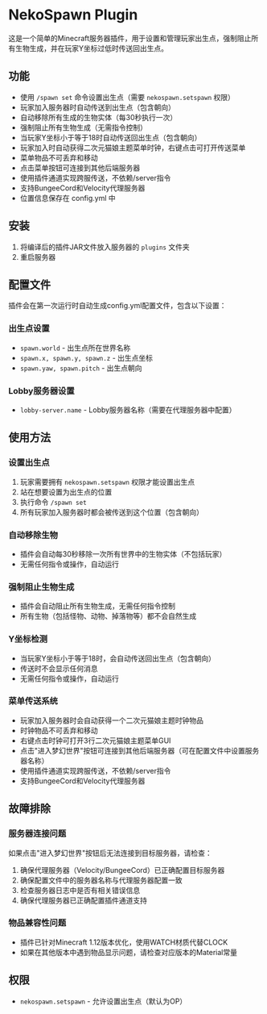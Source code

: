 # NekoSpawn Plugin

这是一个简单的Minecraft服务器插件，用于设置和管理玩家出生点，强制阻止所有生物生成，并在玩家Y坐标过低时传送回出生点。

## 功能

- 使用 `/spawn set` 命令设置出生点（需要 `nekospawn.setspawn` 权限）
- 玩家加入服务器时自动传送到出生点（包含朝向）
- 自动移除所有生成的生物实体（每30秒执行一次）
- 强制阻止所有生物生成（无需指令控制）
- 当玩家Y坐标小于等于18时自动传送回出生点（包含朝向）
- 玩家加入时自动获得二次元猫娘主题菜单时钟，右键点击可打开传送菜单
- 菜单物品不可丢弃和移动
- 点击菜单按钮可连接到其他后端服务器
- 使用插件通道实现跨服传送，不依赖/server指令
- 支持BungeeCord和Velocity代理服务器
- 位置信息保存在 config.yml 中

## 安装

1. 将编译后的插件JAR文件放入服务器的 `plugins` 文件夹
2. 重启服务器

## 配置文件

插件会在第一次运行时自动生成config.yml配置文件，包含以下设置：

### 出生点设置
- `spawn.world` - 出生点所在世界名称
- `spawn.x, spawn.y, spawn.z` - 出生点坐标
- `spawn.yaw, spawn.pitch` - 出生点朝向

### Lobby服务器设置
- `lobby-server.name` - Lobby服务器名称（需要在代理服务器中配置）

## 使用方法

### 设置出生点
1. 玩家需要拥有 `nekospawn.setspawn` 权限才能设置出生点
2. 站在想要设置为出生点的位置
3. 执行命令 `/spawn set`
4. 所有玩家加入服务器时都会被传送到这个位置（包含朝向）

### 自动移除生物
- 插件会自动每30秒移除一次所有世界中的生物实体（不包括玩家）
- 无需任何指令或操作，自动运行

### 强制阻止生物生成
- 插件会自动阻止所有生物生成，无需任何指令控制
- 所有生物（包括怪物、动物、掉落物等）都不会自然生成

### Y坐标检测
- 当玩家Y坐标小于等于18时，会自动传送回出生点（包含朝向）
- 传送时不会显示任何消息
- 无需任何指令或操作，自动运行

### 菜单传送系统
- 玩家加入服务器时会自动获得一个二次元猫娘主题时钟物品
- 时钟物品不可丢弃和移动
- 右键点击时钟可打开3行二次元猫娘主题菜单GUI
- 点击"进入梦幻世界"按钮可连接到其他后端服务器（可在配置文件中设置服务器名称）
- 使用插件通道实现跨服传送，不依赖/server指令
- 支持BungeeCord和Velocity代理服务器

## 故障排除

### 服务器连接问题
如果点击"进入梦幻世界"按钮后无法连接到目标服务器，请检查：
1. 确保代理服务器（Velocity/BungeeCord）已正确配置目标服务器
2. 确保配置文件中的服务器名称与代理服务器配置一致
3. 检查服务器日志中是否有相关错误信息
4. 确保代理服务器已正确配置插件通道支持

### 物品兼容性问题
- 插件已针对Minecraft 1.12版本优化，使用WATCH材质代替CLOCK
- 如果在其他版本中遇到物品显示问题，请检查对应版本的Material常量

## 权限

- `nekospawn.setspawn` - 允许设置出生点（默认为OP）